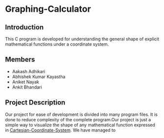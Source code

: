 # Graphing-Calculator
## Introduction
This C program is developed for understanding the general shape of explicit mathematical functions under a coordinate system.
## Members
* Aakash Adhikari
* Abhishek Kumar Kayastha
* Aniket Nayak
* Ankit Bhandari
## Project Description
Our project for ease of development is divided into many program files. It is done to reduce complexity of the complete program.Our project is just a simple
way to visualize the shape of any mathematical function expressed in [Cartesian-Coordinate-System](#[Cartesian-Coordinate-System](https://en.wikipedia.org/wiki/Cartesian_coordinate_system)). We have managed to 
